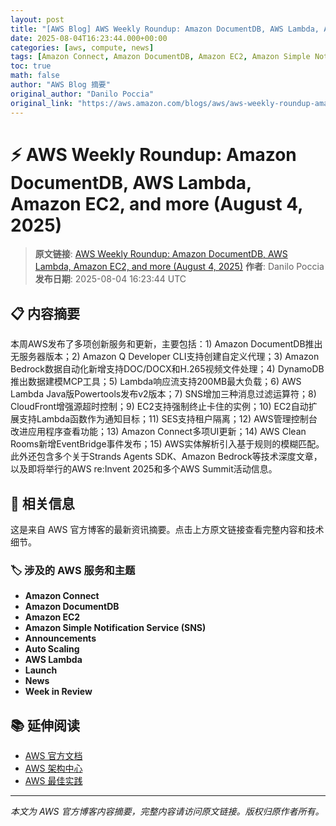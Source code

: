 ```yaml
---
layout: post
title: "[AWS Blog] AWS Weekly Roundup: Amazon DocumentDB, AWS Lambda, Amazon EC2, and more (August 4, 2025)"
date: 2025-08-04T16:23:44.000+00:00
categories: [aws, compute, news]
tags: [Amazon Connect, Amazon DocumentDB, Amazon EC2, Amazon Simple Notification Service (SNS), Announcements, Auto Scaling, AWS Lambda, Launch, News, Week in Review]
toc: true
math: false
author: "AWS Blog 摘要"
original_author: "Danilo Poccia"
original_link: "https://aws.amazon.com/blogs/aws/aws-weekly-roundup-amazon-documentdb-aws-lambda-amazon-ec2-and-more-august-4-2025/"
---
```


# ⚡ AWS Weekly Roundup: Amazon DocumentDB, AWS Lambda, Amazon EC2, and more (August 4, 2025)

> **原文链接**: [AWS Weekly Roundup: Amazon DocumentDB, AWS Lambda, Amazon EC2, and more (August 4, 2025)](https://aws.amazon.com/blogs/aws/aws-weekly-roundup-amazon-documentdb-aws-lambda-amazon-ec2-and-more-august-4-2025/)
> **作者**: Danilo Poccia
> **发布日期**: 2025-08-04 16:23:44 UTC

## 📋 内容摘要

本周AWS发布了多项创新服务和更新，主要包括：1) Amazon DocumentDB推出无服务器版本；2) Amazon Q Developer CLI支持创建自定义代理；3) Amazon Bedrock数据自动化新增支持DOC/DOCX和H.265视频文件处理；4) DynamoDB推出数据建模MCP工具；5) Lambda响应流支持200MB最大负载；6) AWS Lambda Java版Powertools发布v2版本；7) SNS增加三种消息过滤运算符；8) CloudFront增强源超时控制；9) EC2支持强制终止卡住的实例；10) EC2自动扩展支持Lambda函数作为通知目标；11) SES支持租户隔离；12) AWS管理控制台改进应用程序查看功能；13) Amazon Connect多项UI更新；14) AWS Clean Rooms新增EventBridge事件发布；15) AWS实体解析引入基于规则的模糊匹配。此外还包含多个关于Strands Agents SDK、Amazon Bedrock等技术深度文章，以及即将举行的AWS re:Invent 2025和多个AWS Summit活动信息。

## 🔗 相关信息

这是来自 AWS 官方博客的最新资讯摘要。点击上方原文链接查看完整内容和技术细节。

### 🏷️ 涉及的 AWS 服务和主题

- **Amazon Connect**
- **Amazon DocumentDB**
- **Amazon EC2**
- **Amazon Simple Notification Service (SNS)**
- **Announcements**
- **Auto Scaling**
- **AWS Lambda**
- **Launch**
- **News**
- **Week in Review**

## 📚 延伸阅读

- [AWS 官方文档](https://docs.aws.amazon.com/)
- [AWS 架构中心](https://aws.amazon.com/architecture/)
- [AWS 最佳实践](https://aws.amazon.com/architecture/well-architected/)

---

*本文为 AWS 官方博客内容摘要，完整内容请访问原文链接。版权归原作者所有。*